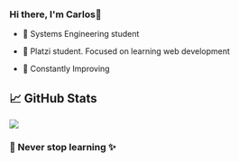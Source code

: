 ### Hi there, I'm Carlos👋

<!--
**Carlos-Vasquez11/Carlos-Vasquez11** is a ✨ _special_ ✨ repository because its `README.md` (this file) appears on your GitHub profile.

Here are some ideas to get you started:

- 🔭 I’m currently working on ...
- 🌱 I’m currently learning ...
- 👯 I’m looking to collaborate on ...
- 🤔 I’m looking for help with ...
- 💬 Ask me about ...
- 📫 How to reach me: ...
- 😄 Pronouns: ...
- ⚡ Fun fact: ...
-->

- 💬 Systems Engineering student
- 💬 Platzi student. Focused on learning web development

- 🌱 Constantly Improving

## 📈 GitHub Stats
<a>
  <img align="center" src="https://github-readme-stats.vercel.app/api/top-langs/?username=Carlos-Vasquez11&,hack&title_color=ffffff&text_color=c9cacc&icon_color=2bbc8a&bg_color=1d1f21" />
</a>
<!--Si quisiera ocultar algún lenguaje podría utilizar username=Carlos-Vasquez11&hide=css -->

### 🔭 Never stop learning ✨
